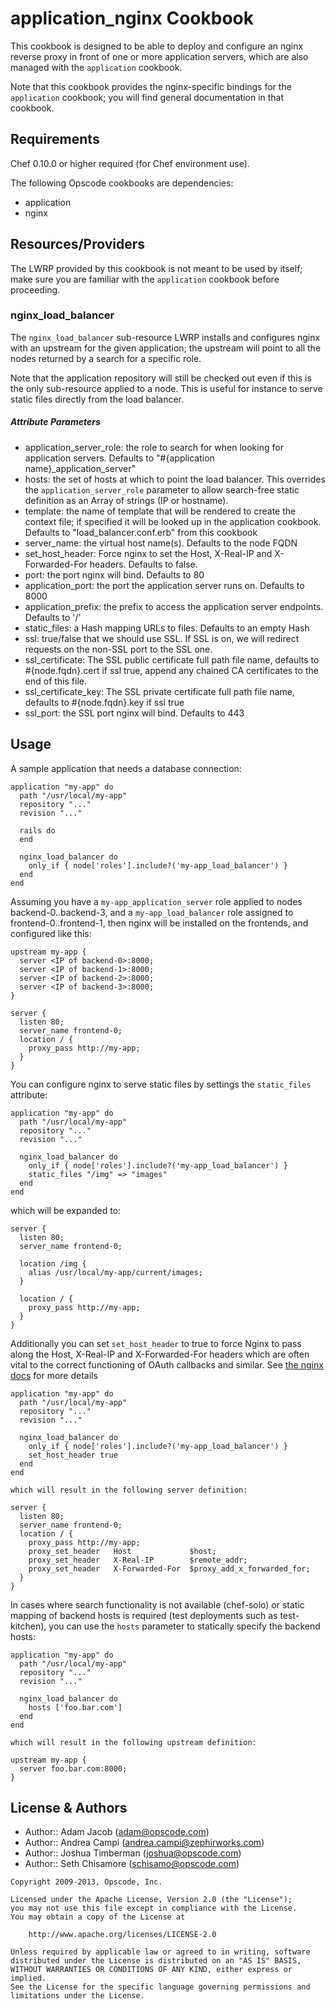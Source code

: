 application_nginx Cookbook
==========================
This cookbook is designed to be able to deploy and configure an nginx reverse proxy in front of one or more application servers, which are also managed with the `application` cookbook.

Note that this cookbook provides the nginx-specific bindings for the `application` cookbook; you will find general documentation in that cookbook.


Requirements
------------
Chef 0.10.0 or higher required (for Chef environment use).

The following Opscode cookbooks are dependencies:

* application
* nginx


Resources/Providers
-------------------
The LWRP provided by this cookbook is not meant to be used by itself; make sure you are familiar with the `application` cookbook before proceeding.

### nginx_load_balancer
The `nginx_load_balancer` sub-resource LWRP installs and configures nginx with an upstream for the given application; the upstream will point to all the nodes returned by a search for a specific role.

Note that the application repository will still be checked out even if this is the only sub-resource applied to a node. This is useful for instance to serve static files directly from the load balancer.

##### Attribute Parameters

- application\_server\_role: the role to search for when looking for application servers. Defaults to "#{application name}\_application\_server"
- hosts: the set of hosts at which to point the load balancer. This overrides the `application_server_role` parameter to allow search-free static definition as an Array of strings (IP or hostname).
- template: the name of template that will be rendered to create the context file; if specified it will be looked up in the application cookbook. Defaults to "load_balancer.conf.erb" from this cookbook
- server\_name: the virtual host name(s). Defaults to the node FQDN
- set\_host\_header: Force nginx to set the Host, X-Real-IP and X-Forwarded-For headers. Defaults to false.
- port: the port nginx will bind. Defaults to 80
- application_port: the port the application server runs on. Defaults to 8000
- application_prefix: the prefix to access the application server endpoints. Defaults to '/'
- static_files: a Hash mapping URLs to files. Defaults to an empty Hash
- ssl: true/false that we should use SSL. If SSL is on, we will redirect requests on the non-SSL port to the SSL one.
- ssl_certificate: The SSL public certificate full path file name, defaults to #{node.fqdn}.cert if ssl true, append any chained CA certificates to the end of this file.
- ssl_certificate_key: The SSL private certificate full path file name, defaults to #{node.fqdn}.key if ssl true
- ssl_port: the SSL port nginx will bind. Defaults to 443


Usage
-----
A sample application that needs a database connection:

    application "my-app" do
      path "/usr/local/my-app"
      repository "..."
      revision "..."

      rails do
      end

      nginx_load_balancer do
        only_if { node['roles'].include?('my-app_load_balancer') }
      end
    end

Assuming you have a `my-app_application_server` role applied to nodes backend-0..backend-3, and a `my-app_load_balancer` role assigned to frontend-0..frontend-1, then nginx will be installed on the frontends, and configured like this:

    upstream my-app {
      server <IP of backend-0>:8000;
      server <IP of backend-1>:8000;
      server <IP of backend-2>:8000;
      server <IP of backend-3>:8000;
    }

    server {
      listen 80;
      server_name frontend-0;
      location / {
        proxy_pass http://my-app;
      }
    }

You can configure nginx to serve static files by settings the `static_files` attribute:

    application "my-app" do
      path "/usr/local/my-app"
      repository "..."
      revision "..."

      nginx_load_balancer do
        only_if { node['roles'].include?('my-app_load_balancer') }
        static_files "/img" => "images"
      end
    end

which will be expanded to:

    server {
      listen 80;
      server_name frontend-0;

      location /img {
        alias /usr/local/my-app/current/images;
      }

      location / {
        proxy_pass http://my-app;
      }
    }

Additionally you can set `set_host_header` to true to force Nginx to pass along the Host, X-Real-IP and X-Forwarded-For headers which are often vital to the correct functioning of OAuth callbacks and similar. See [the nginx docs](http://wiki.nginx.org/HttpProxyModule#proxy_set_header) for more details

    application "my-app" do
      path "/usr/local/my-app"
      repository "..."
      revision "..."

      nginx_load_balancer do
        only_if { node['roles'].include?('my-app_load_balancer') }
        set_host_header true
      end
    end

    which will result in the following server definition:

    server {
      listen 80;
      server_name frontend-0;
      location / {
        proxy_pass http://my-app;
        proxy_set_header   Host             $host;
        proxy_set_header   X-Real-IP        $remote_addr;
        proxy_set_header   X-Forwarded-For  $proxy_add_x_forwarded_for;
      }
    }

In cases where search functionality is not available (chef-solo) or static mapping of backend hosts is required (test deployments such as test-kitchen), you can use the `hosts` parameter to statically specify the backend hosts:

    application "my-app" do
      path "/usr/local/my-app"
      repository "..."
      revision "..."

      nginx_load_balancer do
        hosts ['foo.bar.com']
      end
    end

    which will result in the following upstream definition:

    upstream my-app {
      server foo.bar.com:8000;
    }

License & Authors
-----------------
- Author:: Adam Jacob (<adam@opscode.com>)
- Author:: Andrea Campi (<andrea.campi@zephirworks.com>)
- Author:: Joshua Timberman (<joshua@opscode.com>)
- Author:: Seth Chisamore (<schisamo@opscode.com>)

```text
Copyright 2009-2013, Opscode, Inc.

Licensed under the Apache License, Version 2.0 (the "License");
you may not use this file except in compliance with the License.
You may obtain a copy of the License at

    http://www.apache.org/licenses/LICENSE-2.0

Unless required by applicable law or agreed to in writing, software
distributed under the License is distributed on an "AS IS" BASIS,
WITHOUT WARRANTIES OR CONDITIONS OF ANY KIND, either express or implied.
See the License for the specific language governing permissions and
limitations under the License.
```
